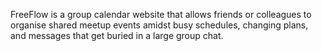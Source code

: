 FreeFlow is a group calendar website that allows friends or colleagues to organise shared meetup events amidst busy schedules, changing plans, and messages that get buried in a large group chat.
